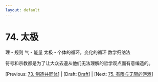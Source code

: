 ```yaml
---
layout: default
---
```

# 74. 太极

理 - 规则
气 - 能量
太极 - 个体的循环，变化的循环
数学归纳法

符号和宗教都是为了让大众去遵从他们无法理解的哲学观点而有意编造的。

[Previous: [73. 制造共同体](73.md)] | [Draft: [Draft](../Draft.md)] | [Next: [75. 有限与无限的游戏](75.md)]